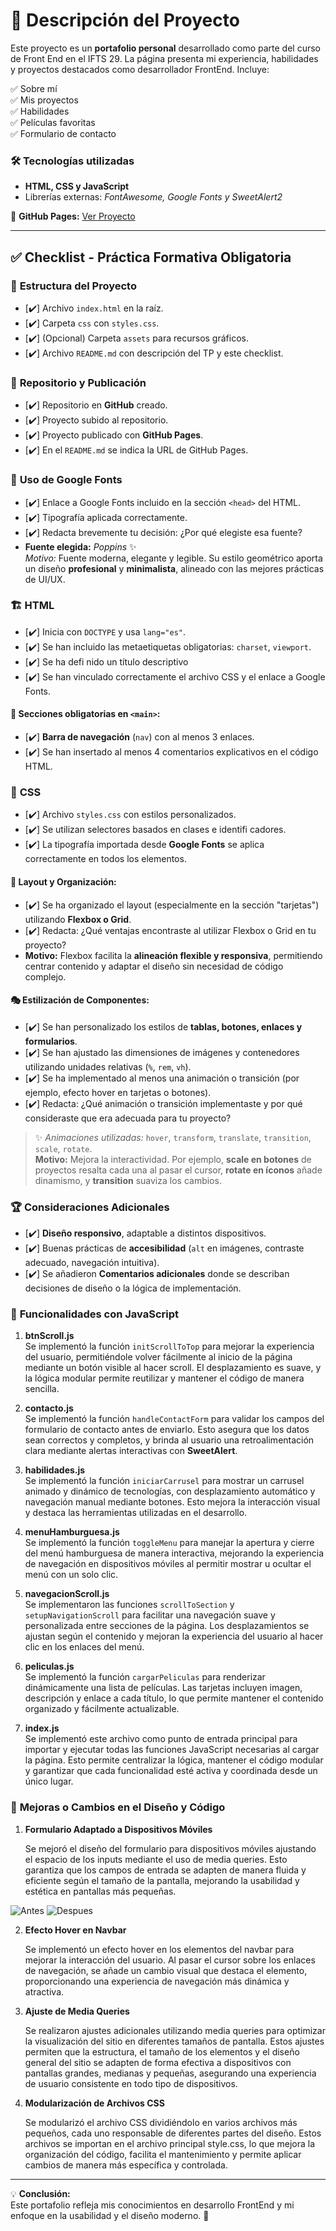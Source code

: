 # 📌 Descripción del Proyecto

Este proyecto es un **portafolio personal** desarrollado como parte del curso de Front End en el IFTS 29. La página presenta mi experiencia, habilidades y proyectos destacados como desarrollador FrontEnd. Incluye:

✅ Sobre mí  
✅ Mis proyectos  
✅ Habilidades  
✅ Películas favoritas  
✅ Formulario de contacto  

### 🛠️ Tecnologías utilizadas
- **HTML, CSS y JavaScript**
- Librerías externas: *FontAwesome, Google Fonts y SweetAlert2*

🔗 **GitHub Pages:** [Ver Proyecto](https://gustavobaranda.github.io/PFO-2-IFTS-N-29/)

---

## ✅ Checklist - Práctica Formativa Obligatoria 

### 📂 **Estructura del Proyecto**
- [✔️] Archivo `index.html` en la raíz.
- [✔️] Carpeta `css` con `styles.css`.
- [✔️] (Opcional) Carpeta `assets` para recursos gráficos.
- [✔️] Archivo `README.md` con descripción del TP y este checklist.

### 📌 **Repositorio y Publicación**
- [✔️] Repositorio en **GitHub** creado.
- [✔️] Proyecto subido al repositorio.
- [✔️] Proyecto publicado con **GitHub Pages**.
- [✔️] En el `README.md` se indica la URL de GitHub Pages.

### 🎨 **Uso de Google Fonts**
- [✔️] Enlace a Google Fonts incluido en la sección `<head>` del HTML.
- [✔️] Tipografía aplicada correctamente.
- [✔️] Redacta brevemente tu decisión: ¿Por qué elegiste esa fuente?
- **Fuente elegida:** *Poppins* ✨  
  _Motivo:_ Fuente moderna, elegante y legible. Su estilo geométrico aporta un diseño **profesional** y **minimalista**, alineado con las mejores prácticas de UI/UX.

### 🏗️ **HTML**
- [✔️] Inicia con `DOCTYPE` y usa `lang="es"`.
- [✔️] Se han incluido las metaetiquetas obligatorias: `charset`, `viewport`.
- [✔️] Se ha defi nido un título descriptivo
- [✔️] Se han vinculado correctamente el archivo CSS y el enlace a Google Fonts.

#### 🔹 **Secciones obligatorias en `<main>`:**
- [✔️] **Barra de navegación** (`nav`) con al menos 3 enlaces.
- [✔️] Se han insertado al menos 4 comentarios explicativos en el código HTML.

### 🎨 **CSS**
- [✔️] Archivo `styles.css` con estilos personalizados.
- [✔️] Se utilizan selectores basados en clases e identifi cadores.
- [✔️] La tipografía importada desde **Google Fonts** se aplica correctamente en todos los elementos. 

#### 📐 **Layout y Organización:**
- [✔️] Se ha organizado el layout (especialmente en la sección "tarjetas") utilizando **Flexbox o Grid**.
- [✔️] Redacta: ¿Qué ventajas encontraste al utilizar Flexbox o Grid en tu proyecto?
- **Motivo:** Flexbox facilita la **alineación flexible y responsiva**, permitiendo centrar contenido y adaptar el diseño sin necesidad de código complejo.

#### 🎭 **Estilización de Componentes:**
- [✔️] Se han personalizado los estilos de **tablas, botones, enlaces y formularios**.
- [✔️] Se han ajustado las dimensiones de imágenes y contenedores utilizando unidades relativas (`%`, `rem`, `vh`).
- [✔️] Se ha implementado al menos una animación o transición (por ejemplo, efecto hover en tarjetas o botones).
- [✔️] Redacta: ¿Qué animación o transición implementaste y por qué consideraste que era adecuada para tu proyecto?
> ✨ *Animaciones utilizadas:* `hover`, `transform`, `translate`, `transition`, `scale`, `rotate`.  
> **Motivo:** Mejora la interactividad. Por ejemplo, **scale en botones** de proyectos resalta cada una al pasar el cursor, **rotate en íconos** añade dinamismo, y **transition** suaviza los cambios.

### 🏆 **Consideraciones Adicionales**
- [✔️] **Diseño responsivo**, adaptable a distintos dispositivos.
- [✔️] Buenas prácticas de **accesibilidad** (`alt` en imágenes, contraste adecuado, navegación intuitiva).
- [✔️] Se añadieron **Comentarios adicionales** donde se describan decisiones de diseño o la lógica de implementación.

### 📝 **Funcionalidades con JavaScript**

1. **btnScroll.js**  
   Se implementó la función `initScrollToTop` para mejorar la experiencia del usuario, permitiéndole volver fácilmente al inicio de la página mediante un botón visible al hacer scroll. El desplazamiento es suave, y la lógica modular permite reutilizar y mantener el código de manera sencilla.

2. **contacto.js**  
   Se implementó la función `handleContactForm` para validar los campos del formulario de contacto antes de enviarlo. Esto asegura que los datos sean correctos y completos, y brinda al usuario una retroalimentación clara mediante alertas interactivas con **SweetAlert**.

3. **habilidades.js**  
   Se implementó la función `iniciarCarrusel` para mostrar un carrusel animado y dinámico de tecnologías, con desplazamiento automático y navegación manual mediante botones. Esto mejora la interacción visual y destaca las herramientas utilizadas en el desarrollo.

4. **menuHamburguesa.js**  
   Se implementó la función `toggleMenu` para manejar la apertura y cierre del menú hamburguesa de manera interactiva, mejorando la experiencia de navegación en dispositivos móviles al permitir mostrar u ocultar el menú con un solo clic.

5. **navegacionScroll.js**  
   Se implementaron las funciones `scrollToSection` y `setupNavigationScroll` para facilitar una navegación suave y personalizada entre secciones de la página. Los desplazamientos se ajustan según el contenido y mejoran la experiencia del usuario al hacer clic en los enlaces del menú.

6. **peliculas.js**  
   Se implementó la función `cargarPeliculas` para renderizar dinámicamente una lista de películas. Las tarjetas incluyen imagen, descripción y enlace a cada título, lo que permite mantener el contenido organizado y fácilmente actualizable.

7. **index.js**  
   Se implementó este archivo como punto de entrada principal para importar y ejecutar todas las funciones JavaScript necesarias al cargar la página. Esto permite centralizar la lógica, mantener el código modular y garantizar que cada funcionalidad esté activa y coordinada desde un único lugar.

### 📝 **Mejoras o Cambios en el Diseño y Código**

1. **Formulario Adaptado a Dispositivos Móviles**

     Se mejoró el diseño del formulario para dispositivos móviles ajustando el espacio de los inputs mediante el uso de media queries. Esto garantiza que los campos de entrada se adapten de manera fluida y eficiente según el tamaño de la pantalla, mejorando la usabilidad y estética en pantallas más pequeñas.

![Antes](./assets/antes.png) ![Despues](./assets/despues.png)

2. **Efecto Hover en Navbar**

     Se implementó un efecto hover en los elementos del navbar para mejorar la interacción del usuario. Al pasar el cursor sobre los enlaces de navegación, se añade un cambio visual que destaca el elemento, proporcionando una experiencia de navegación más dinámica y atractiva.

3. **Ajuste de Media Queries**

     Se realizaron ajustes adicionales utilizando media queries para optimizar la visualización del sitio en diferentes tamaños de pantalla. Estos ajustes permiten que la estructura, el tamaño de los elementos y el diseño general del sitio se adapten de forma efectiva a dispositivos con pantallas grandes, medianas y pequeñas, asegurando una experiencia de usuario consistente en todo tipo de dispositivos.

4. **Modularización de Archivos CSS**

     Se modularizó el archivo CSS dividiéndolo en varios archivos más pequeños, cada uno responsable de diferentes partes del diseño. Estos archivos se importan en el archivo principal style.css, lo que mejora la organización del código, facilita el mantenimiento y permite aplicar cambios de manera más específica y controlada.

---

💡 **Conclusión:**  
Este portafolio refleja mis conocimientos en desarrollo FrontEnd y mi enfoque en la usabilidad y el diseño moderno. 🚀
